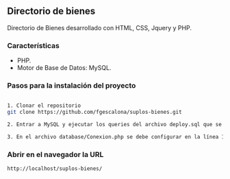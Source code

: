 ## Directorio de bienes

Directorio de Bienes desarrollado con HTML, CSS, Jquery y PHP.

### Características

- PHP.
- Motor de Base de Datos: MySQL.


### Pasos para la instalación del proyecto

```sh

1. Clonar el repositorio
git clone https://github.com/fgescalona/suplos-bienes.git

2. Entrar a MySQL y ejecutar los queries del archivo deploy.sql que se encuentra en la raíz del proyecto.

3. En el archivo database/Conexion.php se debe configurar en la línea 11 los datos de la conexió: nombre de la base de datos, usuario y contraseña.


```

### Abrir en el navegador la URL

```sh
http://localhost/suplos-bienes/
```
